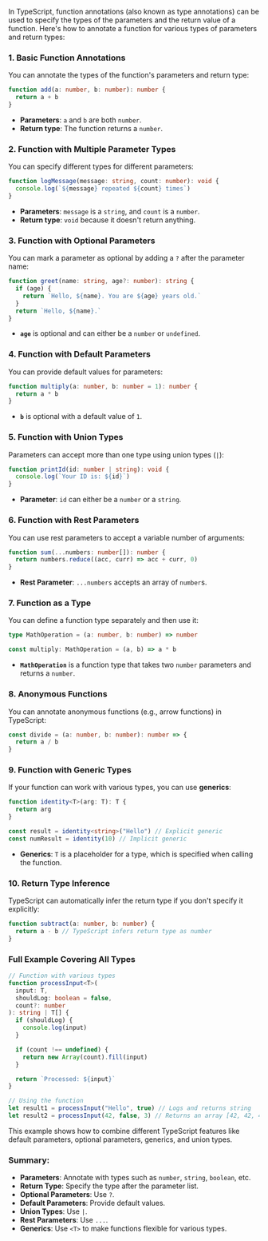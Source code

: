 In TypeScript, function annotations (also known as type annotations) can be used to specify the types of the parameters and the return value of a function. Here's how to annotate a function for various types of parameters and return types:

### 1. **Basic Function Annotations**

You can annotate the types of the function's parameters and return type:

```typescript
function add(a: number, b: number): number {
  return a + b
}
```

- **Parameters**: `a` and `b` are both `number`.
- **Return type**: The function returns a `number`.

### 2. **Function with Multiple Parameter Types**

You can specify different types for different parameters:

```typescript
function logMessage(message: string, count: number): void {
  console.log(`${message} repeated ${count} times`)
}
```

- **Parameters**: `message` is a `string`, and `count` is a `number`.
- **Return type**: `void` because it doesn't return anything.

### 3. **Function with Optional Parameters**

You can mark a parameter as optional by adding a `?` after the parameter name:

```typescript
function greet(name: string, age?: number): string {
  if (age) {
    return `Hello, ${name}. You are ${age} years old.`
  }
  return `Hello, ${name}.`
}
```

- **`age`** is optional and can either be a `number` or `undefined`.

### 4. **Function with Default Parameters**

You can provide default values for parameters:

```typescript
function multiply(a: number, b: number = 1): number {
  return a * b
}
```

- **`b`** is optional with a default value of `1`.

### 5. **Function with Union Types**

Parameters can accept more than one type using union types (`|`):

```typescript
function printId(id: number | string): void {
  console.log(`Your ID is: ${id}`)
}
```

- **Parameter**: `id` can either be a `number` or a `string`.

### 6. **Function with Rest Parameters**

You can use rest parameters to accept a variable number of arguments:

```typescript
function sum(...numbers: number[]): number {
  return numbers.reduce((acc, curr) => acc + curr, 0)
}
```

- **Rest Parameter**: `...numbers` accepts an array of `number`s.

### 7. **Function as a Type**

You can define a function type separately and then use it:

```typescript
type MathOperation = (a: number, b: number) => number

const multiply: MathOperation = (a, b) => a * b
```

- **`MathOperation`** is a function type that takes two `number` parameters and returns a `number`.

### 8. **Anonymous Functions**

You can annotate anonymous functions (e.g., arrow functions) in TypeScript:

```typescript
const divide = (a: number, b: number): number => {
  return a / b
}
```

### 9. **Function with Generic Types**

If your function can work with various types, you can use **generics**:

```typescript
function identity<T>(arg: T): T {
  return arg
}

const result = identity<string>("Hello") // Explicit generic
const numResult = identity(10) // Implicit generic
```

- **Generics**: `T` is a placeholder for a type, which is specified when calling the function.

### 10. **Return Type Inference**

TypeScript can automatically infer the return type if you don't specify it explicitly:

```typescript
function subtract(a: number, b: number) {
  return a - b // TypeScript infers return type as number
}
```

### Full Example Covering All Types

```typescript
// Function with various types
function processInput<T>(
  input: T,
  shouldLog: boolean = false,
  count?: number
): string | T[] {
  if (shouldLog) {
    console.log(input)
  }

  if (count !== undefined) {
    return new Array(count).fill(input)
  }

  return `Processed: ${input}`
}

// Using the function
let result1 = processInput("Hello", true) // Logs and returns string
let result2 = processInput(42, false, 3) // Returns an array [42, 42, 42]
```

This example shows how to combine different TypeScript features like default parameters, optional parameters, generics, and union types.

### Summary:

- **Parameters**: Annotate with types such as `number`, `string`, `boolean`, etc.
- **Return Type**: Specify the type after the parameter list.
- **Optional Parameters**: Use `?`.
- **Default Parameters**: Provide default values.
- **Union Types**: Use `|`.
- **Rest Parameters**: Use `...`.
- **Generics**: Use `<T>` to make functions flexible for various types.
